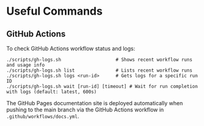# Useful Commands

## GitHub Actions

To check GitHub Actions workflow status and logs:
```
./scripts/gh-logs.sh                    # Shows recent workflow runs and usage info
./scripts/gh-logs.sh list               # Lists recent workflow runs
./scripts/gh-logs.sh logs <run-id>      # Gets logs for a specific run ID
./scripts/gh-logs.sh wait [run-id] [timeout] # Wait for run completion with logs (default: latest, 600s)
```

The GitHub Pages documentation site is deployed automatically when pushing to the main branch via the GitHub Actions workflow in `.github/workflows/docs.yml`.